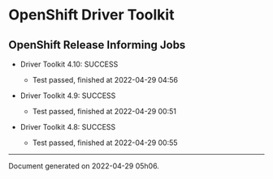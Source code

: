 
OpenShift Driver Toolkit
========================

OpenShift Release Informing Jobs
--------------------------------



* Driver Toolkit 4.10: SUCCESS
  - Test passed, finished at 2022-04-29 04:56








* Driver Toolkit 4.9: SUCCESS
  - Test passed, finished at 2022-04-29 00:51








* Driver Toolkit 4.8: SUCCESS
  - Test passed, finished at 2022-04-29 00:55






---
Document generated on 2022-04-29 05h06.
